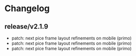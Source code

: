 # Changelog

## release/v2.1.9
* patch: next pice frame layout refinements on mobile (primo)
* patch: next pice frame layout refinements on mobile (primo)
* patch: next pice frame layout refinements on mobile (primo)

